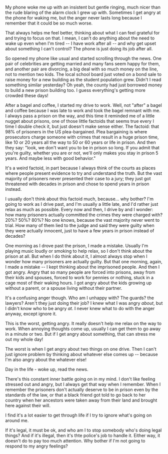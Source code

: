 My phone woke me up with an insistent but gentle ringing, much nicer than the rude blaring of the alarm clock I grew up with. Sometimes I get angry at the phone for waking me, but the anger never lasts long because I remember that it could be so much worse.

That always helps me feel better, thinking about what I can feel grateful for and trying to focus on that. I mean, I can't do anything about the need to wake up even when I'm tired -- I have work after all -- and why get upset about something I can't control? The phone is just doing its job after all.

So opened my phone like usual and started scrolling through the news. One pair of celebrities are getting married and many fans seem happy for them, and another pair are divorcing, a big deal with so much money on the line, not to mention two kids. The local school board just voted on a bond sale to raise money for a new building as the student population grew. Didn't I read something similar yesterday? Oh yeah, the county had just borrowed money to build a new prison building too. I guess everything's getting more crowded these days!

After a bagel and coffee, I started my drive to work. Well, not "after" a bagel and coffee because I was late to work and took the bagel remnant with me. I always pass a prison on the way, and this time it reminded me of a little nugget about prisons, one of those little factoids that seems true every I time I double check it, but just doesn't make sense either. The factoid: that 98% of prisoners in the US plea-bargained. Plea bargaining is where prosecutors charge someone with crimes that result in a huge prison time, like 10 or 20 years all the way to 50 or 60 years or life in prison. And then they say: "look, we don't want you to be in prison so long. If you admit that you're guilty, whether you are or not, we'll only makes you stay in prison 5 years. And maybe less with good behavior."

It's a weird factoid, in part because I always think of the courts as places where people present evidence to try and understand the truth. But the vast majority of prisoners never presented their case to a jury; they just got threatened with decades in prison and chose to spend years in prison instead.

I usually don't think about this factoid much, because... why bother? I'm going to work as I drive past, and I'm usually a little late, and I'd rather just relax as much as possible. Every now and then, I drive by and I wonder: how many prisoners actually committed the crimes they were charged with? 20%? 50%? 80%? No one knows, because the vast majority never went to trial. How many of them lied to the judge and said they were guilty when they were actually innocent, just to have a few years in prison instead of decades?

One morning as I drove past the prison, I made a mistake. Usually I'm playing music loudly or smoking to help relax, so I don't think about the prison at all. But when I do think about it, I almost always stop when I wonder how many prisoners are actually guilty. But that one morning, again, I made a mistake -- I kept thinking about the imprisoned people. And then I got angry. Angry that so many people are forced into prisons, away from their kids and spouses, forced to work for pennies or nothing, stuck in a cage most of their waking hours. I got angry about the kids growing up without a parent, or a spouse living without their partner.

It's a confusing anger though. Who am I unhappy with? The guards? the lawyers? Aren't they just doing their job? I knew what I was angry _about_, but I didn't know who to be angry _at_. I never knew what to do with the anger anyway, except ignore it.

This is the worst, getting angry. It really doesn't help me relax on the way to work. When annoying thoughts come up, usually I can get them to go away in a minute or two. But if I get angry about something, that can stress me out my whole day!

The worst is when I get angry about two things on one drive. Then I can't just ignore problem by thinking about whatever else comes up -- because I'm also angry about the whatever else!





Day in the life - woke up, read the news. 


There's this constant inner battle going on in my mind. I don't like feeling stressed out and angry, but I always get that way when I remember. When I remember the prisoners don't actually deserve to be in prison even by the standards of the law, or that a black friend got told to go back to her country when her ancestors were taken away from their land and brought here against their will.



I find it's a lot easier to get through life if I try to ignore what's going on around me. 


If it's legal, it must be ok, and who am I to stop somebody who's doing legal things? And if it's illegal, then it's thte police's job to handle it. Either way, it doesn't do to pay too much attention. Why bother if I'm not going to respond to my angry feelings?